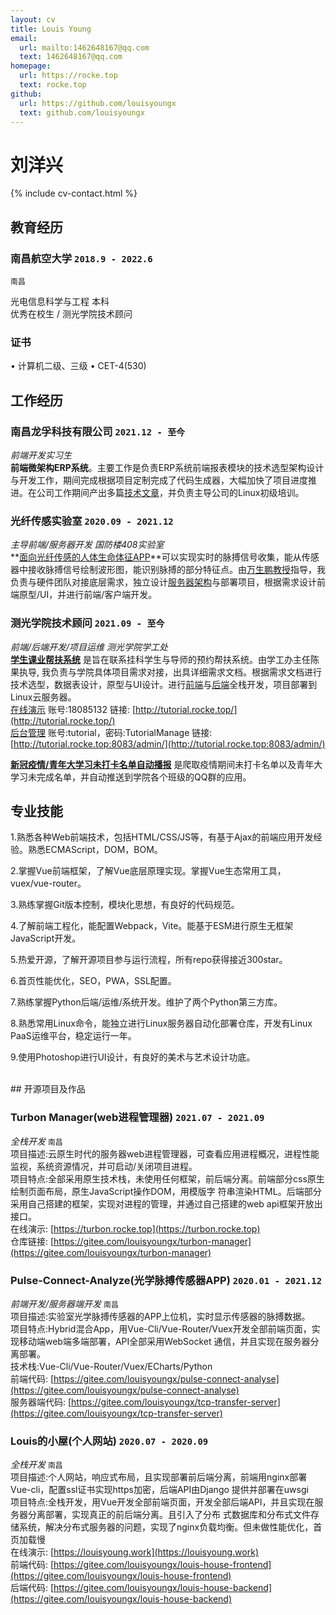 ```yaml
---
layout: cv
title: Louis Young
email:
  url: mailto:1462648167@qq.com
  text: 1462648167@qq.com
homepage:
  url: https://rocke.top
  text: rocke.top
github:
  url: https://github.com/louisyoungx
  text: github.com/louisyoungx
---
```


# 刘洋兴

<!--
include contact information from the front matter
Supported arguments:
    - homepage: url, text
    - phone
    - email
-->

{% include cv-contact.html %}

## 教育经历

### **南昌航空大学** `2018.9 - 2022.6`

```
南昌
```
光电信息科学与工程 本科<br>
优秀在校生 / 测光学院技术顾问

### **证书**

• 计算机二级、三级 • CET-4(530)

## 工作经历

### **南昌龙孚科技有限公司** `2021.12 - 至今`

_前端开发实习生_<br>
**前端微架构ERP系统**。主要工作是负责ERP系统前端报表模块的技术选型架构设计与开发工作，期间完成根据项目定制完成了代码生成器，大幅加快了项目进度推进。在公司工作期间产出多篇[技术文章](https://rocke.top)，并负责主导公司的Linux初级培训。

### **光纤传感实验室** `2020.09 - 2021.12`

_主导前端/服务器开发 国防楼408实验室_<br>
**[面向光纤传感的人体生命体征APP](https://github.com/louisyoungx/pulse-connect-analyse)**可以实现实时的脉搏信号收集，能从传感器中接收脉搏信号绘制波形图，能识别脉搏的部分特征点。由[万生鹏教授](https://dscx.yjs.nchu.edu.cn/homepage/103.html)指导，我负责与硬件团队对接底层需求，独立设计[服务器架构](https://github.com/louisyoungx/tcp-transfer-server)与部署项目，根据需求设计前端原型/UI，并进行前端/客户端开发。

### **测光学院技术顾问** `2021.09 - 至今`

_前端/后端开发/项目运维 测光学院学工处_<br>
**[学生课业帮扶系统](https://github.com/louisyoungx/tutorial-mana-frontend)** 是旨在联系挂科学生与导师的预约帮扶系统。由学工办主任陈果执导, 我负责与学院具体项目需求对接，出具详细需求文档。根据需求文档进行技术选型，数据表设计，原型与UI设计。进行[前端](https://github.com/louisyoungx/tutorial-mana-frontend)与[后端](https://github.com/louisyoungx/tutorial-mana-backend)全栈开发，项目部署到Linux云服务器。<br>
[在线演示](http://tutorial.rocke.top/) 账号:18085132 链接: [http://tutorial.rocke.top/](http://tutorial.rocke.top/) <br>
[后台管理](http://tutorial.rocke.top:8083/admin/) 账号:tutorial，密码:TutorialManage 链接: [http://tutorial.rocke.top:8083/admin/](http://tutorial.rocke.top:8083/admin/)

**[新冠疫情/青年大学习未打卡名单自动播报](https://github.com/louisyoungx/covid-19-report)** 是爬取疫情期间未打卡名单以及青年大学习未完成名单，并自动推送到学院各个班级的QQ群的应用。

## 专业技能

1.熟悉各种Web前端技术，包括HTML/CSS/JS等，有基于Ajax的前端应用开发经验。熟悉ECMAScript，DOM，BOM。

2.掌握Vue前端框架，了解Vue底层原理实现。掌握Vue生态常用工具，vuex/vue-router。

3.熟练掌握Git版本控制，模块化思想，有良好的代码规范。

4.了解前端工程化，能配置Webpack，Vite。能基于ESM进行原生无框架JavaScript开发。

5.热爱开源，了解开源项目参与运行流程，所有repo获得接近300star。

6.首页性能优化，SEO，PWA，SSL配置。

7.熟练掌握Python后端/运维/系统开发。维护了两个Python第三方库。

8.熟悉常用Linux命令，能独立进行Linux服务器自动化部署仓库，开发有Linux PaaS运维平台，稳定运行一年。

9.使用Photoshop进行UI设计，有良好的美术与艺术设计功底。

<br>
## 开源项目及作品

### **Turbon Manager(web进程管理器)** `2021.07 - 2021.09`

_全栈开发_ `南昌`<br>
项目描述:云原生时代的服务器web进程管理器，可查看应用进程概况，进程性能监视，系统资源情况，并可启动/关闭项目进程。<br>
项目特点:全部采用原生技术栈，未使用任何框架，前后端分离。前端部分css原生绘制页面布局，原生JavaScript操作DOM，用模版字 符串渲染HTML。后端部分采用自己搭建的框架，实现对进程的管理，并通过自己搭建的web api框架开放出接口。<br>
在线演示: [https://turbon.rocke.top](https://turbon.rocke.top)<br>
仓库链接: [https://gitee.com/louisyoungx/turbon-manager](https://gitee.com/louisyoungx/turbon-manager)

### **Pulse-Connect-Analyze(光学脉搏传感器APP)** `2020.01 - 2021.12`

_前端开发/服务器端开发_ `南昌`<br>
项目描述:实验室光学脉搏传感器的APP上位机，实时显示传感器的脉搏数据。<br>
项目特点:Hybrid混合App，用Vue-Cli/Vue-Router/Vuex开发全部前端页面，实现移动端web端多端部署，API全部采用WebSocket 通信，并且实现在服务器分离部署。<br>
技术栈:Vue-Cli/Vue-Router/Vuex/ECharts/Python<br>
前端代码: [https://gitee.com/louisyoungx/pulse-connect-analyse](https://gitee.com/louisyoungx/pulse-connect-analyse)<br>
服务器端代码: [https://gitee.com/louisyoungx/tcp-transfer-server](https://gitee.com/louisyoungx/tcp-transfer-server)

### **Louis的小屋(个人网站)** `2020.07 - 2020.09`

_全栈开发_ `南昌`<br>
项目描述:个人网站，响应式布局，且实现部署前后端分离，前端用nginx部署Vue-cli，配置ssl证书实现https加密，后端API由Django 提供并部署在uwsgi<br>
项目特点:全栈开发，用Vue开发全部前端页面，开发全部后端API，并且实现在服务器分离部署，实现真正的前后端分离。且引入了分布 式数据库和分布式文件存储系统，解决分布式服务器的问题，实现了nginx负载均衡。但未做性能优化，首页加载慢<br>
在线演示: [https://louisyoung.work](https://louisyoung.work)<br>
前端代码: [https://gitee.com/louisyoungx/louis-house-frontend](https://gitee.com/louisyoungx/louis-house-frontend)<br>
后端代码: [https://gitee.com/louisyoungx/louis-house-backend](https://gitee.com/louisyoungx/louis-house-backend)


<!-- ### Footer

Last updated: Jan 2022 -->
